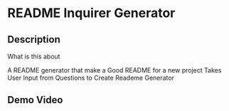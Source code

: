 # README Inquirer Generator

## Description

What is this about

  A README generator that make a Good README for a new project
  Takes User Input from Questions to Create Reademe Generator

## Demo Video



